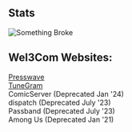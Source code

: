 ## Stats
![Something Broke](https://github-readme-stats.vercel.app/api/top-langs/?username=TeslaEleven&langs_count=4)
## Wel3Com Websites:
<a href="https://blog.comicserver.org">Presswave</a>
<br>
<a href="https://teslaeleven.github.io/TuneGram/">TuneGram</a>
<br>
ComicServer (Deprecated Jan '24)
<br>
dispatch (Deprecated July '23)
<br>
Passband (Deprecated July '23)
<br>
Among Us (Deprecated Jan '21)
